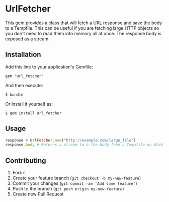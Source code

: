 # UrlFetcher

This gem provides a class that will fetch a URL response and save the body to a Tempfile. This can be useful if you are fetching large HTTP objects so you don't need to read them into memory all at once. The response body is exposed as a stream.

## Installation

Add this line to your application's Gemfile:

    gem 'url_fetcher'

And then execute:

    $ bundle

Or install it yourself as:

    $ gem install url_fetcher

## Usage

```ruby
response = UrlFetcher.new("http://example.com/large_file")
response.body # Returns a stream to a the body from a Tempfile on disk.
```

## Contributing

1. Fork it
2. Create your feature branch (`git checkout -b my-new-feature`)
3. Commit your changes (`git commit -am 'Add some feature'`)
4. Push to the branch (`git push origin my-new-feature`)
5. Create new Pull Request
